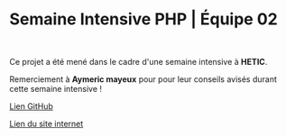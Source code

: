 ﻿# Semaine Intensive PHP | Équipe 02

&nbsp;

Ce projet a été mené dans le cadre d'une semaine intensive à **HETIC**.

Remerciement à **Aymeric mayeux** pour pour leur conseils avisés durant cette semaine intensive ! 

[Lien GitHub](https://github.com/Benjigo93/HeroCorp)
&nbsp;

[Lien du site internet](http://herocorp.benjik.me)

